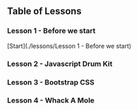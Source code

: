 ## Table of Lessons

### Lesson 1 - Before we start
[Start](./lessons/Lesson 1 - Before we start)

### Lesson 2 - Javascript Drum Kit

### Lesson 3 - Bootstrap CSS

### Lesson 4 - Whack A Mole

